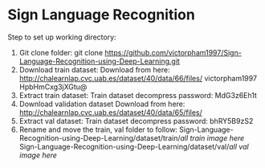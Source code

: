 # Sign Language Recognition

Step to set up working directory:
1. Git clone folder:
git clone https://github.com/victorpham1997/Sign-Language-Recognition-using-Deep-Learning.git
2. Download train dataset:
    Download from here: http://chalearnlap.cvc.uab.es/dataset/40/data/66/files/
victorpham1997
    HpbHmCxg3jXGtu@
3. Extract train dataset:
    Train dataset decompress password: MdG3z6Eh1t
4. Download validation dataset 
    Download from here: http://chalearnlap.cvc.uab.es/dataset/40/data/65/files/
5. Extract val dataset: 
    Train dataset decompress password: bhRY5B9zS2
6. Rename and move the train, val folder to follow: 
  Sign-Language-Recognition-using-Deep-Learning/dataset/train/*all train image here*
  Sign-Language-Recognition-using-Deep-Learning/dataset/val/*all val image here*